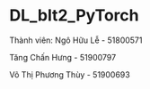 # DL_blt2_PyTorch
Thành viên:
Ngô Hữu Lễ - 51800571

Tăng Chấn Hưng - 51900797

Võ Thị Phương Thùy - 51900693
